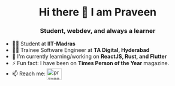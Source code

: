 <h1 align="center"> Hi there 👋 I am Praveen</h1>

<h3 align="center">Student, webdev, and always a learner</h3>

- 👨‍🎓 Student at **IIT-Madras**
- 🦸‍♂️ Trainee Software Engineer at **TA Digital, Hyderabad**
- 🌱 I'm currently learning/working on **ReactJS, Rust, and Flutter**
- ⚡ Fun fact: I have been on **Times Person of the Year** magazine. 
- 📫 Reach me: 
<a href="https://www.linkedin.com/in/praviin/" target="_blank" rel="noreferrer noopener"><img align="center" src="https://raw.githubusercontent.com/rahuldkjain/github-profile-readme-generator/master/src/images/icons/Social/linked-in-alt.svg" alt="praveen-kumar" height="30" width="40" /></a>

